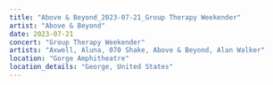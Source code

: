 ```yaml
---
title: "Above & Beyond_2023-07-21_Group Therapy Weekender"
artist: "Above & Beyond"
date: 2023-07-21
concert: "Group Therapy Weekender"
artists: "Axwell, Aluna, 070 Shake, Above & Beyond, Alan Walker"
location: "Gorge Amphitheatre"
location_details: "George, United States"
---
```

